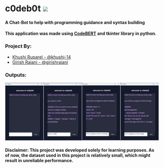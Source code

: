 # c0deb0t <img src="./README/icon1.ico" height="25px">

#### A Chat-Bot to help with programming guidance and syntax building 

#### This application was made using [CodeBERT](https://github.com/microsoft/CodeBERT) and tkinter library in python.

### Project By:

- [Khushi Ruparel - @khushi-14](https://github.com/khushi-14)
- [Girish Rajani - @girishrajani](https://github.com/girishrajani)

### Outputs:

<img src="./README/img.png">


#### Disclaimer: This project was developed solely for learning purposes. As of now, the dataset used in this project is relatively small, which might result in unreliable performance.

